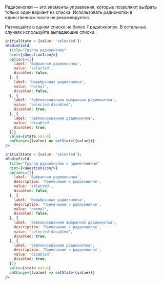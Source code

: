 Радиокнопки — это элементы управления, которые позволяют выбрать только один вариант из списка. Использовать радионопки в единственном числе не рекомендуется.

Размещайте в одном списке не более 7 радиокнопок. В остальных случаях используйте выпадающие списки.

```jsx
initialState = {value: 'selected'};
<RadioField
  title="Группа радиокнопок"
  hint={<QuestionIcon/>}
  options={[{
    label: 'Выбранная радиокнопка',
    value: 'selected',
    disabled: false,
  }, {
    label: 'Невыбранная радиокнопка',
    value: 'normal',
    disabled: false,
  }, {
    label: 'Заблокированная выбранная радиокнопка',
    value: 'selected-disabled',
    disabled: true,
  }, {
    label: 'Заблокированная радиокнопка',
    value: 'disabled',
    disabled: true,
  }]}
  value={state.value}
  onChange={(value) => setState({value})}
/>
```

```jsx
initialState = {value: 'selected'};
<RadioField
  title="Группа радиокнопок с примечаниями"
  hint={<QuestionIcon/>}
  options={[{
    label: 'Выбранная радиокнопка',
    description: 'Примечание к радиокнопке',
    value: 'selected',
    disabled: false,
  }, {
    label: 'Невыбранная радиокнопка',
    description: 'Примечание к радиокнопке',
    value: 'normal',
    disabled: false,
  }, {
    label: 'Заблокированная выбранная радиокнопка',
    description: 'Примечание к радиокнопке',
    value: 'selected-disabled',
    disabled: true,
  }, {
    label: 'Заблокированная радиокнопка',
    description: 'Примечание к радиокнопке',
    value: 'disabled',
    disabled: true,
  }]}
  value={state.value}
  onChange={(value) => setState({value})}
/>
```
